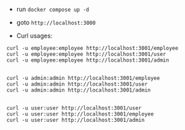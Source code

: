 - run `docker compose up -d`
- goto `http://localhost:3000`


- Curl usages:
```
curl -u employee:employee http://localhost:3001/employee
curl -u employee:employee http://localhost:3001/user
curl -u employee:employee http://localhost:3001/admin


curl -u admin:admin http://localhost:3001/employee
curl -u admin:admin http://localhost:3001/user
curl -u admin:admin http://localhost:3001/admin


curl -u user:user http://localhost:3001/user
curl -u user:user http://localhost:3001/employee
curl -u user:user http://localhost:3001/admin
```
